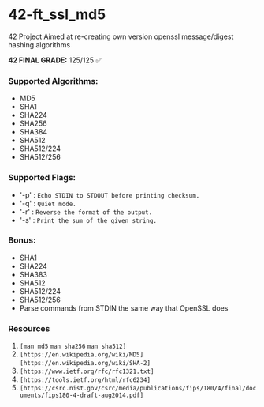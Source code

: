 # 42-ft_ssl_md5
42 Project Aimed at re-creating own version openssl message/digest hashing algorithms

**42 FINAL GRADE:** 125/125 ✅  

### Supported Algorithms:
* MD5
* SHA1
* SHA224
* SHA256
* SHA384
* SHA512
* SHA512/224
* SHA512/256

### Supported Flags:
* '-p' : `Echo STDIN to STDOUT before printing checksum.`
* '-q' : `Quiet mode.`
* '-r' : `Reverse the format of the output.`
* '-s' : `Print the sum of the given string.`

### Bonus:
* SHA1
* SHA224
* SHA383
* SHA512
* SHA512/224
* SHA512/256
* Parse commands from STDIN the same way that OpenSSL does

### Resources
1. `[man md5` `man sha256` `man sha512]`
2. `[https://en.wikipedia.org/wiki/MD5]` `[https://en.wikipedia.org/wiki/SHA-2]`
3. `[https://www.ietf.org/rfc/rfc1321.txt]`
4. `[https://tools.ietf.org/html/rfc6234]`
5. `[https://csrc.nist.gov/csrc/media/publications/fips/180/4/final/documents/fips180-4-draft-aug2014.pdf]`
